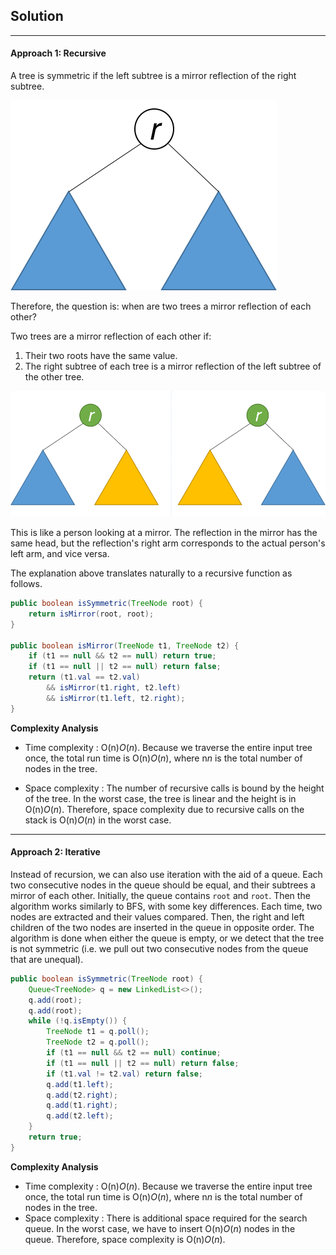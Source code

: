 ## Solution

------

#### Approach 1: Recursive

A tree is symmetric if the left subtree is a mirror reflection of the right subtree.

![](img/101_Symmetric.png)

Therefore, the question is: when are two trees a mirror reflection of each other?

Two trees are a mirror reflection of each other if:

1. Their two roots have the same value.
2. The right subtree of each tree is a mirror reflection of the left subtree of the other tree.

![](img/101_Symmetric_Mirror.png)

This is like a person looking at a mirror. The reflection in the mirror has the same head, but the reflection's right arm corresponds to the actual person's left arm, and vice versa.

The explanation above translates naturally to a recursive function as follows.

```java
public boolean isSymmetric(TreeNode root) {
    return isMirror(root, root);
}

public boolean isMirror(TreeNode t1, TreeNode t2) {
    if (t1 == null && t2 == null) return true;
    if (t1 == null || t2 == null) return false;
    return (t1.val == t2.val)
        && isMirror(t1.right, t2.left)
        && isMirror(t1.left, t2.right);
}
```

**Complexity Analysis**

- Time complexity : O(n)*O*(*n*). Because we traverse the entire input tree once, the total run time is O(n)*O*(*n*), where n*n* is the total number of nodes in the tree.

- Space complexity : The number of recursive calls is bound by the height of the tree. In the worst case, the tree is linear and the height is in O(n)*O*(*n*). Therefore, space complexity due to recursive calls on the stack is O(n)*O*(*n*) in the worst case.

  

------

#### Approach 2: Iterative

Instead of recursion, we can also use iteration with the aid of a queue. Each two consecutive nodes in the queue should be equal, and their subtrees a mirror of each other. Initially, the queue contains `root` and `root`. Then the algorithm works similarly to BFS, with some key differences. Each time, two nodes are extracted and their values compared. Then, the right and left children of the two nodes are inserted in the queue in opposite order. The algorithm is done when either the queue is empty, or we detect that the tree is not symmetric (i.e. we pull out two consecutive nodes from the queue that are unequal).

```java
public boolean isSymmetric(TreeNode root) {
    Queue<TreeNode> q = new LinkedList<>();
    q.add(root);
    q.add(root);
    while (!q.isEmpty()) {
        TreeNode t1 = q.poll();
        TreeNode t2 = q.poll();
        if (t1 == null && t2 == null) continue;
        if (t1 == null || t2 == null) return false;
        if (t1.val != t2.val) return false;
        q.add(t1.left);
        q.add(t2.right);
        q.add(t1.right);
        q.add(t2.left);
    }
    return true;
}
```

**Complexity Analysis**

- Time complexity : O(n)*O*(*n*). Because we traverse the entire input tree once, the total run time is O(n)*O*(*n*), where n*n* is the total number of nodes in the tree.
- Space complexity : There is additional space required for the search queue. In the worst case, we have to insert O(n)*O*(*n*) nodes in the queue. Therefore, space complexity is O(n)*O*(*n*).
